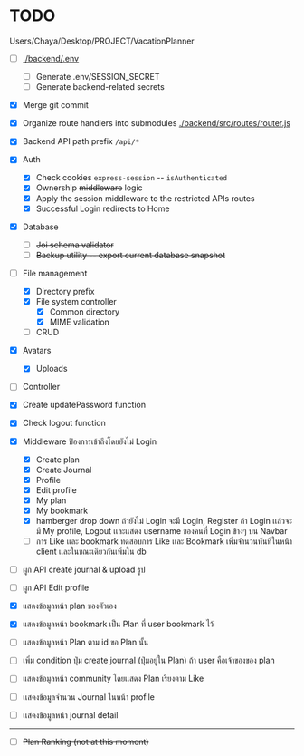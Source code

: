 # TODO

Users/Chaya/Desktop/PROJECT/VacationPlanner


- [ ] [./backend/.env](./backend/.env)
    - [ ] Generate .env/SESSION_SECRET
    - [ ] Generate backend-related secrets
- [X] Merge git commit
- [X] Organize route handlers into submodules [./backend/src/routes/router.js](./backend/src/routes/router.js)
- [X] Backend API path prefix `/api/*`
- [X] Auth
    - [X] Check cookies `express-session` -- `isAuthenticated`
    - [X] Ownership ~~middleware~~ logic
    - [X] Apply the session middleware to the restricted APIs routes
    - [X] Successful Login redirects to Home
- [X] Database
    - [ ] ~~Joi schema validator~~
    - [ ] ~~Backup utility -- export current database snapshot~~
- [ ] File management
    - [X] Directory prefix
    - [X] File system controller
        - [X] Common directory
        - [X] MIME validation
    - [ ] CRUD
- [X] Avatars
    - [X] Uploads
- [ ] Controller
- [X] Create updatePassword function
- [X] Check logout function

- [X] Middleware ป้องการเข้าถึงโดยยังไม่ Login
    - [X] Create plan
    - [X] Create Journal
    - [X] Profile
    - [X] Edit profile
    - [X] My plan
    - [X] My bookmark
    - [X] hamberger drop down ถ้ายังไม่ Login จะมี Login, Register ถ้า Login เเล้วจะมี My profile, Logout เเละเเสดง username ของคนที่ Login ข้างๆ บน Navbar
    - [ ] การ Like เเละ bookmark ทดสอบการ Like เเละ Bookmark เพิ่มจํานวนทันทีในหน้า client เเละในขณะเดียวกันเพิ่มใน db

- [ ] ผูก API create journal & upload รูป
- [ ] ผูก API Edit profile
    

- [X] แสดงข้อมูลหน้า plan ของตัวเอง
- [X] แสดงข้อมูลหน้า bookmark เป็น Plan ที่ user bookmark ไว้
- [ ] แสดงข้อมูลหน้า Plan ตาม id ขอ Plan นั้น
- [ ] เพิ่ม condition ปุ่ม create journal (ปุ่มอยู่ใน Plan) ถ้า user คือเจ้าของของ plan
- [ ] แสดงข้อมูลหน้า community โดยเเสดง Plan เรียงตาม Like
- [ ] เเสดงข้อมูลจํานวน Journal ในหน้า profile
- [ ] เเสดงข้อมูลหน้า journal detail
  
---

- [ ] ~~Plan Ranking (not at this moment)~~
